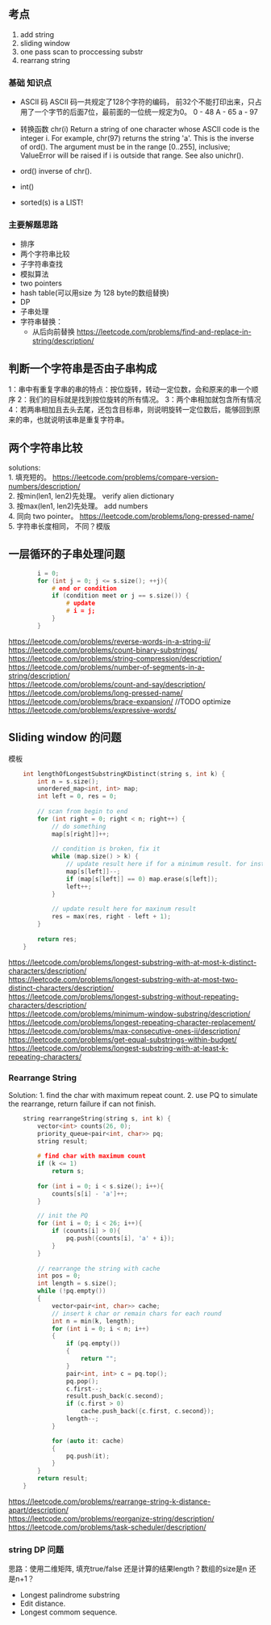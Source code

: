 
## 考点
  1. add string  
  2. sliding window  
  3. one pass scan to proccessing substr
  4. rearrang string  

### 基础 知识点 ###
 * ASCII 码
ASCII 码一共规定了128个字符的编码， 前32个不能打印出来，只占用了一个字节的后面7位，最前面的一位统一规定为0。
0 - 48
A - 65
a - 97
 * 转换函数
chr(i)
Return a string of one character whose ASCII code is the integer i. For example, chr(97) returns the string 'a'. This is the inverse of ord(). The argument must be in the range [0..255], inclusive; ValueError will be raised if i is outside that range. See also unichr().

* ord() inverse of chr().
* int()
* sorted(s) is a LIST!

### 主要解题思路 ###
* 排序
* 两个字符串比较
* 子字符串查找
* 模拟算法
* two pointers
* hash table(可以用size 为 128 byte的数组替换)
* DP
* 子串处理
* 字符串替换： 
   - 从后向前替换
   https://leetcode.com/problems/find-and-replace-in-string/description/
  
  
## 判断一个字符串是否由子串构成
1：串中有重复字串的串的特点：按位旋转，转动一定位数，会和原来的串一个顺序 2：我们的目标就是找到按位旋转的所有情况。 3：两个串相加就包含所有情况 4：若两串相加且去头去尾，还包含目标串，则说明旋转一定位数后，能够回到原来的串，也就说明该串是重复字符串。

## 两个字符串比较
   solutions:   
     1. 填充短的。  https://leetcode.com/problems/compare-version-numbers/description/  
     2. 按min(len1, len2)先处理。  verify alien dictionary  
     3. 按max(len1, len2)先处理。  add numbers  
     4. 同向 two pointer。 https://leetcode.com/problems/long-pressed-name/  
     5. 字符串长度相同， 不同？模版
## 一层循环的子串处理问题
```cpp
        i = 0;
        for (int j = 0; j <= s.size(); ++j){
            # end or condition
            if (condition meet or j == s.size()) {
                # update
                # i = j;
            }
        }
```
https://leetcode.com/problems/reverse-words-in-a-string-ii/  
https://leetcode.com/problems/count-binary-substrings/  
https://leetcode.com/problems/string-compression/description/  
https://leetcode.com/problems/number-of-segments-in-a-string/description/  
https://leetcode.com/problems/count-and-say/description/  
https://leetcode.com/problems/long-pressed-name/  
https://leetcode.com/problems/brace-expansion/  //TODO optimize  
https://leetcode.com/problems/expressive-words/

## Sliding window 的问题
  模板
```cpp
    int lengthOfLongestSubstringKDistinct(string s, int k) {
        int n = s.size();
        unordered_map<int, int> map;
        int left = 0, res = 0;
        
        // scan from begin to end
        for (int right = 0; right < n; right++) {
            // do something
            map[s[right]]++;
            
            // condition is broken, fix it
            while (map.size() > k) {
                // update result here if for a minimum result. for instance, minimum slideing window
                map[s[left]]--;
                if (map[s[left]] == 0) map.erase(s[left]);
                left++;
            }
            
            // update result here for maxinum result
            res = max(res, right - left + 1);
        }
        
        return res;
    }
```
https://leetcode.com/problems/longest-substring-with-at-most-k-distinct-characters/description/  
https://leetcode.com/problems/longest-substring-with-at-most-two-distinct-characters/description/  
https://leetcode.com/problems/longest-substring-without-repeating-characters/description/   
https://leetcode.com/problems/minimum-window-substring/description/      
https://leetcode.com/problems/longest-repeating-character-replacement/  
https://leetcode.com/problems/max-consecutive-ones-ii/description/  
https://leetcode.com/problems/get-equal-substrings-within-budget/
https://leetcode.com/problems/longest-substring-with-at-least-k-repeating-characters/

### Rearrange String
   Solution:
      1. find the char with maximum repeat count.
      2. use PQ to simulate the rearrange, return failure if can not finish.

```cpp
    string rearrangeString(string s, int k) {
        vector<int> counts(26, 0);
        priority_queue<pair<int, char>> pq;
        string result;
        
        # find char with maximum count
        if (k <= 1)
            return s;
        
        for (int i = 0; i < s.size(); i++){
            counts[s[i] - 'a']++;
        }

        // init the PQ
        for (int i = 0; i < 26; i++){
            if (counts[i] > 0){
                pq.push({counts[i], 'a' + i});
            }
        }
        
        // rearrange the string with cache
        int pos = 0;
        int length = s.size();
        while (!pq.empty())
        {
            vector<pair<int, char>> cache;
            // insert k char or remain chars for each round
            int n = min(k, length);
            for (int i = 0; i < n; i++)
            {
                if (pq.empty())
                {
                    return "";
                }
                pair<int, int> c = pq.top();
                pq.pop();
                c.first--;
                result.push_back(c.second);
                if (c.first > 0)
                    cache.push_back({c.first, c.second});
                length--;
            }

            for (auto it: cache)
            {
                pq.push(it);
            }
        }
        return result;
    }
```
https://leetcode.com/problems/rearrange-string-k-distance-apart/description/  
https://leetcode.com/problems/reorganize-string/description/  
https://leetcode.com/problems/task-scheduler/description/  

### string DP 问题 ###
思路：使用二维矩阵, 填充true/false 还是计算的结果length？数组的size是n 还是n+1？
* Longest palindrome substring
* Edit distance.
* Longest commom sequence.

